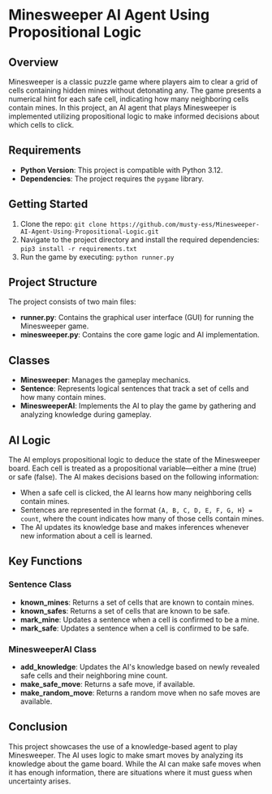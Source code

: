 # Minesweeper AI Agent Using Propositional Logic

## Overview
Minesweeper is a classic puzzle game where players aim to clear a grid of cells containing hidden mines without detonating any. The game presents a numerical hint for each safe cell, indicating how many neighboring cells contain mines. In this project, an AI agent that plays Minesweeper is implemented utilizing propositional logic to make informed decisions about which cells to click.

## Requirements
- **Python Version**: This project is compatible with Python 3.12.
- **Dependencies**: The project requires the `pygame` library. 

## Getting Started
1. Clone the repo: `git clone https://github.com/musty-ess/Minesweeper-AI-Agent-Using-Propositional-Logic.git`
2. Navigate to the project directory and install the required dependencies: `pip3 install -r requirements.txt`
3. Run the game by executing: `python runner.py` 


## Project Structure

The project consists of two main files:

- **runner.py**: Contains the graphical user interface (GUI) for running the Minesweeper game.
- **minesweeper.py**: Contains the core game logic and AI implementation.

## Classes
- **Minesweeper**: Manages the gameplay mechanics.
- **Sentence**: Represents logical sentences that track a set of cells and how many contain mines.
- **MinesweeperAI**: Implements the AI to play the game by gathering and analyzing knowledge during gameplay.

## AI Logic
The AI employs propositional logic to deduce the state of the Minesweeper board. Each cell is treated as a propositional variable—either a mine (true) or safe (false). The AI makes decisions based on the following information:

- When a safe cell is clicked, the AI learns how many neighboring cells contain mines.
- Sentences are represented in the format `{A, B, C, D, E, F, G, H} = count`, where the count indicates how many of those cells contain mines.
- The AI updates its knowledge base and makes inferences whenever new information about a cell is learned.

## Key Functions
### Sentence Class
- **known_mines**: Returns a set of cells that are known to contain mines.
- **known_safes**: Returns a set of cells that are known to be safe.
- **mark_mine**: Updates a sentence when a cell is confirmed to be a mine.
- **mark_safe**: Updates a sentence when a cell is confirmed to be safe.

### MinesweeperAI Class
- **add_knowledge**: Updates the AI's knowledge based on newly revealed safe cells and their neighboring mine count.
- **make_safe_move**: Returns a safe move, if available.
- **make_random_move**: Returns a random move when no safe moves are available.

## Conclusion

This project showcases the use of a knowledge-based agent to play Minesweeper. The AI uses logic to make smart moves by analyzing its knowledge about the game board. While the AI can make safe moves when it has enough information, there are situations where it must guess when uncertainty arises.
